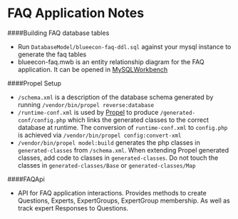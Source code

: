 FAQ Application Notes
=====================

####Building FAQ database tables
- Run `DatabaseModel/blueecon-faq-ddl.sql` against your mysql instance to generate the faq tables
- blueecon-faq.mwb is an entity relationship diagram for the FAQ application. It can be opened in [MySQLWorkbench]()

####Propel Setup
- `/schema.xml` is a description of the database schema generated by running `/vendor/bin/propel reverse:database`
- `/runtime-conf.xml` is used by [Propel](http://propelorm.org/) to produce `/generated-conf/config.php` which links
the generated classes to the correct database at runtime. The conversion of `runtime-conf.xml` to `config.php` is
achieved via `/vendor/bin/propel config:convert-xml`
- `/vendor/bin/propel model:build` generates the php classes in `generated-classes` from `/schema.xml`. When
extending Propel generated classes, add code to classes in `generated-classes`. Do not touch the classes in
`generated-classes/Base` or `generated-classes/Map`


####FAQApi
- API for FAQ application interactions. Provides methods to create Questions, Experts, ExpertGroups,
ExpertGroup membership. As well as track expert Responses to Questions.
